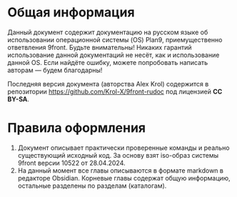 # Общая информация

Данный документ содержит документацию на русском языке об использовании операционной системы (OS) Plan9, приемущественно ответвления 9front.
Будьте внимательны! Никаких гарантий использование данной документаций не несёт, как и использование данной OS. Если найдёте ошибку, можете попробовать написать авторам — будем благодарны!

Последняя версия документа (авторства Alex Krol) содержится в репозитории https://github.com/Krol-X/9front-rudoc под лицензией **CC BY-SA**.


# Правила оформления

1. Документ описывает практически проверенные команды и реально существующий исходный код. За основу взят iso-образ системы 9front версии 10522 от 28.04.2024.
2. На данный момент все главы описываются в формате markdown в редакторе Obsidian. Корневые главы содержат общую информацию, остальные разделены по разделам (каталогам).